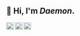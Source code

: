 ## 👋 Hi, I'm _Daemon_.


[<img align="left" alt="daemon-reconfig | instagram" width="20px" src="https://cdn.jsdelivr.net/npm/simple-icons@v3/icons/instagram.svg" />][instagram]
[<img align="left" alt="email" width="20px" src="https://cdn.jsdelivr.net/npm/simple-icons@3.4.1/icons/gmail.svg" />][email]
[<img align="left" alt="discord | instagram" width="20px" src="https://cdn.jsdelivr.net/npm/simple-icons@v3/icons/discord.svg" />][discord]



[instagram]: https://instagram.com/daemon_reconfig
[email]: mailto:i@mehulishi27@gmail.com
[discord]: https://discord.gg/wPWynVp
